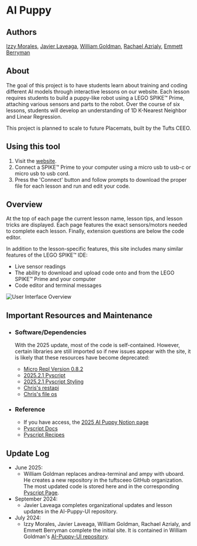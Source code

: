 # AI Puppy

## Authors
[Izzy Morales](https://github.com/izzymorales), [Javier Laveaga](https://github.com/javier-la200426), [William Goldman](https://github.com/iliketocode2), [Rachael Azrialy](https://github.com/razrialy), [Emmett Berryman](https://github.com/Emmettberryman)

## About
The goal of this project is to have students learn about training and coding different AI models through interactive lessons on our website. Each lesson requires students to build a puppy-like robot using a LEGO SPIKE™ Prime, attaching various sensors and parts to the robot. Over the course of six lessons, students will develop an understanding of 1D K-Nearest Neighbor and Linear Regression. 

This project is planned to scale to future Placemats, built by the Tufts CEEO.

## Using this tool
1. Visit the [website](https://iliketocode2.pyscriptapps.com/ai-puppy-2025/latest/index.html).
2. Connect a SPIKE™ Prime to your computer using a micro usb to usb-c or micro usb to usb cord.
3. Press the 'Connect' button and follow prompts to download the proper file for each lesson and run and edit your code.

## Overview
At the top of each page the current lesson name, lesson tips, and lesson tricks are displayed. Each page features the exact sensors/motors needed to complete each lesson. Finally, extension questions are below the code editor.

In addition to the lesson-specific features, this site includes many similar features of the LEGO SPIKE™ IDE:
- Live sensor readings
- The ability to download and upload code onto and from the LEGO SPIKE™ Prime and your computer
- Code editor and terminal messages
  
![User Interface Overview](https://github.com/user-attachments/assets/bef1dbfa-7326-4838-9671-3ca2ab7584fe)

## Important Resources and Maintenance
- ### Software/Dependencies
    With the 2025 update, most of the code is self-contained. However, certain libraries are still imported so if new issues appear with the site, it is likely that these resources have become deprecated:

    - [Micro Repl Version 0.8.2](https://cdn.jsdelivr.net/npm/micro-repl@0.8.2/serial.js)
    - [2025.2.1 Pyscript](https://pyscript.net/releases/2025.2.1/core.js)
    - [2025.2.1 Pyscript Styling](https://pyscript.net/releases/2025.2.1/core.css)
    - [Chris's restapi](https://chrisrogers.pyscriptapps.com/cbr-libraries/latest/core/restapi.py)
    - [Chris's file os](https://chrisrogers.pyscriptapps.com/cbr-libraries/latest/core/file_os.py)
- ### Reference
    - If you have access, the [2025 AI Puppy Notion page](https://www.notion.so/fetlab/Summer-2025-200df3d0e05280ad9ffbdbf06aaf0b73?p=206df3d0e05280eb8f89f5b3adb001dd&pm=c)
    - [Pyscript Docs](https://docs.pyscript.net/2025.2.1/)
    - [Pyscript Recipes](https://pyscript.recipes/latest/)

## Update Log
 - June 2025: 
    - William Goldman replaces andrea-terminal and ampy with uboard. He creates a new repository in the tuftsceeo GitHub organization. The most updated code is stored here and in the corresponding [Pyscript Page](https://iliketocode2.pyscriptapps.com/ai-puppy-2025/latest/index.html).
 - September 2024: 
    - Javier Laveaga completes organizational updates and lesson updates in the AI-Puppy-UI repository.
 - July 2024: 
    - Izzy Morales, Javier Laveaga, William Goldman, Rachael Azrialy, and Emmett Berryman complete the initial site. It is contained in William Goldman's [AI-Puppy-UI repository](https://github.com/iliketocode2/AI-Puppy-UI).
